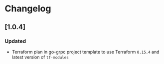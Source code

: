 # Changelog

## [1.0.4]

### Updated
- Terraform plan in go-grpc project template to use Terraform `0.15.4` and latest version of `tf-modules`